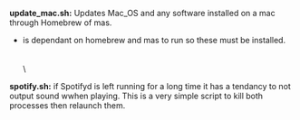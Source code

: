 **update_mac.sh:** Updates Mac_OS and any software installed on a mac through Homebrew of mas.

- is dependant on homebrew and mas to run so these must be installed.
\
\
\
\

**spotify.sh:** if Spotifyd is left running for a long time it has a tendancy to not output sound wwhen playing. This is a very simple script to kill both processes then relaunch them.
